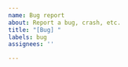 ```yaml
---
name: Bug report
about: Report a bug, crash, etc.
title: "[Bug] "
labels: bug
assignees: ''

---
```




